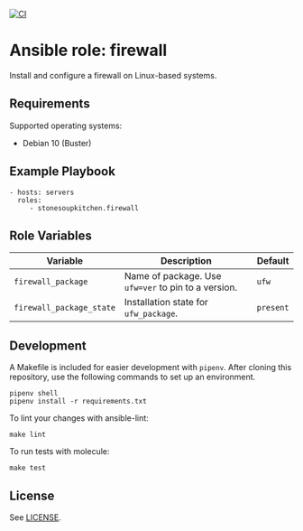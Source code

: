 [![CI](https://github.com/StoneSoupKitchen/ansible-role-ufw/actions/workflows/ci.yml/badge.svg)](https://github.com/StoneSoupKitchen/ansible-role-ufw/actions/workflows/ci.yml)

# Ansible role: firewall

Install and configure a firewall on Linux-based systems.

## Requirements

Supported operating systems:
* Debian 10 (Buster)

## Example Playbook

    - hosts: servers
      roles:
         - stonesoupkitchen.firewall

## Role Variables

| Variable                 | Description                                             | Default   |
|--------------------------|---------------------------------------------------------|-----------|
| `firewall_package`       | Name of package. Use `ufw=ver` to pin to a version.     | `ufw`     |
| `firewall_package_state` | Installation state for `ufw_package`.                   | `present` |

## Development

A Makefile is included for easier development with `pipenv`.
After cloning this repository,
use the following commands to set up an environment.

    pipenv shell
    pipenv install -r requirements.txt

To lint your changes with ansible-lint:

    make lint

To run tests with molecule:

    make test

## License

See [LICENSE](LICENSE).

